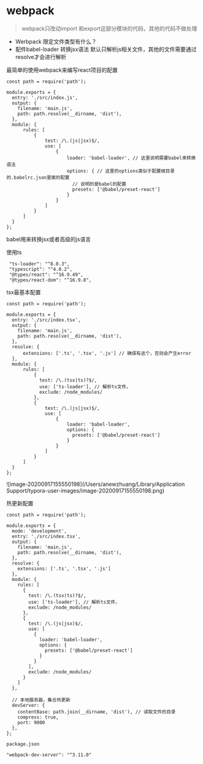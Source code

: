 # webpack

> webpack只改动import 和export这部分模块的代码，其他的代码不做处理





- Werbpack 限定文件类型有什么？
- 配件babel-loader 转换jsx语法 默认只解析js相关文件，其他的文件需要通过resolve才会进行解析



最简单的使用webpack来编写react项目的配置

```
const path = require('path');

module.exports = {
  entry: './src/index.js',
  output: {
    filename: 'main.js',
    path: path.resolve(__dirname, 'dist'),
  },
  module: {
      rules: [
          {
              test: /\.(js|jsx)$/,
              use: [
                  {
                      loader: 'babel-loader', // 这里说明需要babel来转换语法
                      options: { // 这里的options类似于配置根目录的.babelrc.json里面的配置
                        // 说明的是babel的配置
                        presets: ['@babel/preset-react']
                      }
                  }
              ]
          }
      ]
  }
};
```





babel用来转换jsx或者高级的js语言





使用ts

```
 "ts-loader": "^8.0.3",
 "typescript": "^4.0.2",
 "@types/react": "^16.9.49",
 "@types/react-dom": "^16.9.8",
```



tsx最基本配置

```
const path = require('path');

module.exports = {
  entry: './src/index.tsx',
  output: {
    filename: 'main.js',
    path: path.resolve(__dirname, 'dist'),
  },
  resolve: {
      extensions: ['.ts', '.tsx', '.js'] // 确保有这个，否则会产生error
  },
  module: {
      rules: [
          {
            test: /\.(tsx|ts)?$/,
            use: ['ts-loader'], // 解析ts文件，
            exclude: /node_modules/
          },
          {
              test: /\.(js|jsx)$/,
              use: [
                  {
                      loader: 'babel-loader',
                      options: {
                        presets: ['@babel/preset-react']
                      }
                  }
              ]
          }
      ]
  }
};
```

![image-20200917155550198](/Users/anewzhuang/Library/Application Support/typora-user-images/image-20200917155550198.png)





热更新配置

```
const path = require('path');

module.exports = {
  mode: 'development',
  entry: './src/index.tsx',
  output: {
    filename: 'main.js',
    path: path.resolve(__dirname, 'dist'),
  },
  resolve: {
    extensions: ['.ts', '.tsx', '.js']
  },
  module: {
    rules: [
      {
        test: /\.(tsx|ts)?$/,
        use: ['ts-loader'], // 解析ts文件，
        exclude: /node_modules/
      },
      {
        test: /\.(js|jsx)$/,
        use: [
          {
            loader: 'babel-loader',
            options: {
              presets: ['@babel/preset-react']
            }
          }
        ],
        exclude: /node_modules/
      }
    ]
  },

  // 本地服务器，集合热更新
  devServer: {
    contentBase: path.join(__dirname, 'dist'), // 读取文件的目录
    compress: true,
    port: 9000
  },
};
```

`package.json`

```
"webpack-dev-server": "^3.11.0"
```

